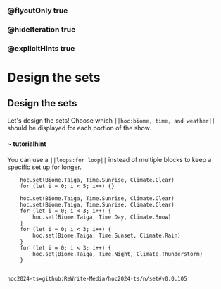 ### @flyoutOnly true
### @hideIteration true
### @explicitHints true

# Design the sets

## Design the sets
Let's design the sets! Choose which ``||hoc:biome, time, and weather||`` should be displayed for each portion of the show.

#### ~ tutorialhint
You can use a ``||loops:for loop||`` instead of multiple blocks to keep a specific set up for longer.

```ghost
    hoc.set(Biome.Taiga, Time.Sunrise, Climate.Clear)
    for (let i = 0; i < 5; i++) {}
```
```template
    hoc.set(Biome.Taiga, Time.Sunrise, Climate.Clear)
    hoc.set(Biome.Taiga, Time.Sunrise, Climate.Clear)
    for (let i = 0; i < 3; i++) {
        hoc.set(Biome.Taiga, Time.Day, Climate.Snow)
    }
    for (let i = 0; i < 3; i++) {
        hoc.set(Biome.Taiga, Time.Sunset, Climate.Rain)
    }
    for (let i = 0; i < 3; i++) {
        hoc.set(Biome.Taiga, Time.Night, Climate.Thunderstorm)
    }
    
```

```package
hoc2024-ts=github:ReWrite-Media/hoc2024-ts/n/set#v0.0.105
```